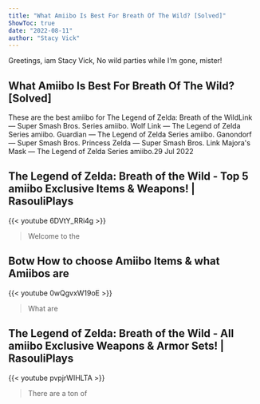 ```yaml
---
title: "What Amiibo Is Best For Breath Of The Wild? [Solved]"
ShowToc: true 
date: "2022-08-11"
author: "Stacy Vick" 
---
```


Greetings, iam Stacy Vick, No wild parties while I’m gone, mister!
## What Amiibo Is Best For Breath Of The Wild? [Solved]
 These are the best amiibo for The Legend of Zelda: Breath of the WildLink — Super Smash Bros. Series amiibo. 
 Wolf Link — The Legend of Zelda Series amiibo. 
 Guardian — The Legend of Zelda Series amiibo. 
 Ganondorf — Super Smash Bros. 
 Princess Zelda — Super Smash Bros. 
 Link Majora's Mask — The Legend of Zelda Series amiibo.29 Jul 2022

## The Legend of Zelda: Breath of the Wild - Top 5 amiibo Exclusive Items & Weapons! | RasouliPlays
{{< youtube 6DVtY_RRi4g >}}
>Welcome to the 

## Botw How to choose Amiibo Items & what Amiibos are
{{< youtube 0wQgvxW19oE >}}
>What are 

## The Legend of Zelda: Breath of the Wild - All amiibo Exclusive Weapons & Armor Sets! | RasouliPlays
{{< youtube pvpjrWIHLTA >}}
>There are a ton of 

